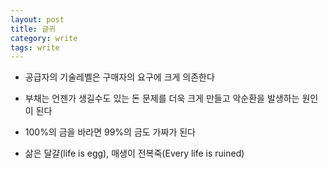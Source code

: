 ```yaml
---
layout: post
title: 글귀
category: write
tags: write
---
```

* 공급자의 기술레벨은 구매자의 요구에 크게 의존한다
* 부채는 언젠가 생길수도 있는 돈 문제를 더욱 크게 만들고 악순환을 발생하는 원인이 된다
* 100%의 금을 바라면 99%의 금도 가짜가 된다

* 삶은 달걀(life is egg), 매생이 전복죽(Every life is ruined)


